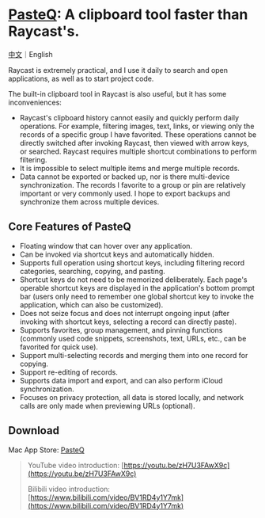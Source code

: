 # [PasteQ](https://apps.apple.com/app/pasteq/id6443971843): A clipboard tool faster than Raycast's.

[中文](README_CN.md)｜English

Raycast is extremely practical, and I use it daily to search and open applications, as well as to start project code.

The built-in clipboard tool in Raycast is also useful, but it has some inconveniences:

* Raycast's clipboard history cannot easily and quickly perform daily operations. For example, filtering images, text, links, or viewing only the records of a specific group I have favorited. These operations cannot be directly switched after invoking Raycast, then viewed with arrow keys, or searched. Raycast requires multiple shortcut combinations to perform filtering.
* It is impossible to select multiple items and merge multiple records.  
* Data cannot be exported or backed up, nor is there multi-device synchronization. The records I favorite to a group or pin are relatively important or very commonly used. I hope to export backups and synchronize them across multiple devices.

## Core Features of PasteQ

* Floating window that can hover over any application.
* Can be invoked via shortcut keys and automatically hidden.
* Supports full operation using shortcut keys, including filtering record categories, searching, copying, and pasting.
* Shortcut keys do not need to be memorized deliberately. Each page's operable shortcut keys are displayed in the application's bottom prompt bar (users only need to remember one global shortcut key to invoke the application, which can also be customized).
* Does not seize focus and does not interrupt ongoing input (after invoking with shortcut keys, selecting a record can directly paste).
* Supports favorites, group management, and pinning functions (commonly used code snippets, screenshots, text, URLs, etc., can be favorited for quick use).
* Support multi-selecting records and merging them into one record for copying.
* Support re-editing of records.
* Supports data import and export, and can also perform iCloud synchronization.
* Focuses on privacy protection, all data is stored locally, and network calls are only made when previewing URLs (optional).

## Download

Mac App Store: [PasteQ](https://apps.apple.com/app/pasteq/id6443971843)

> YouTube video introduction: [https://youtu.be/zH7U3FAwX9c](https://youtu.be/zH7U3FAwX9c)
>
> Bilibili video introduction: [https://www.bilibili.com/video/BV1RD4y1Y7mk](https://www.bilibili.com/video/BV1RD4y1Y7mk)
